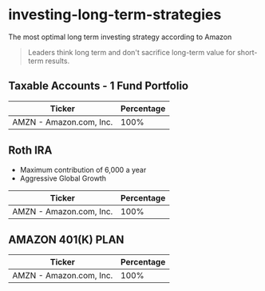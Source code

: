 # investing-long-term-strategies
The most optimal long term investing strategy according to Amazon 
> Leaders think long term and don't sacrifice long-term value for short-term results.

## Taxable Accounts - 1 Fund Portfolio 
| Ticker      | Percentage  |
| ----------- | ----------- |
| AMZN - Amazon.com, Inc.| 100% |


## Roth IRA
- Maximum contribution of 6,000 a year 
- Aggressive Global Growth 

| Ticker      | Percentage  |
| ----------- | ----------- |
| AMZN - Amazon.com, Inc.| 100% |

## AMAZON 401(K) PLAN 
| Ticker      | Percentage  |
| ----------- | ----------- |
| AMZN - Amazon.com, Inc.| 100% |


